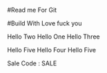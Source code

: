 #Read me For Git


#Build With Love fuck you   



Hello Two
Hello One
Hello Three


Hello Five
Hello Four
Hello Five



Sale Code : SALE

